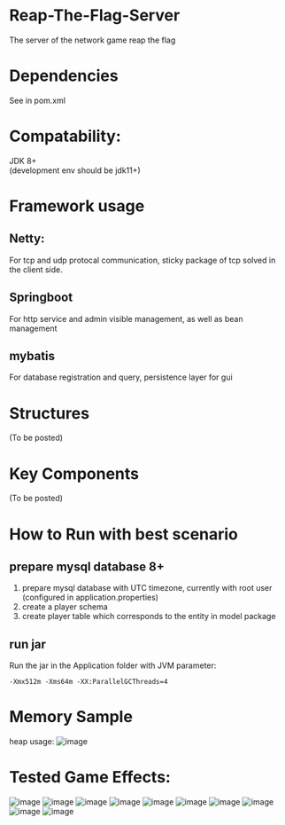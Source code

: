 # Reap-The-Flag-Server
The server of the network game reap the flag
# Dependencies
See in pom.xml
# Compatability: 
JDK 8+   
(development env should be jdk11+)
# Framework usage
## Netty: 
For tcp and udp protocal communication, sticky package of tcp solved in the client side.
## Springboot
For http service and admin visible management, as well as bean management
## mybatis
For database registration and query, persistence layer for gui

# Structures
(To be posted)
# Key Components
(To be posted)
# How to Run with best scenario
## prepare mysql database 8+ 
1. prepare mysql database with UTC timezone, currently with root user (configured in application.properties)
2. create a player schema
3. create player table which corresponds to the entity in model package
## run jar
Run the jar in the Application folder with JVM parameter: 
```
-Xmx512m -Xms64m -XX:ParallelGCThreads=4
```

# Memory Sample
heap usage: 
![image](https://github.com/atrocitytheme/Reap-The-Flag-Server/blob/master/screenshots/Img/data.JPG)
# Tested Game Effects: 

![image](https://github.com/atrocitytheme/Reap-The-Flag-Server/blob/master/screenshots/Img/e1.PNG)
![image](https://github.com/atrocitytheme/Reap-The-Flag-Server/blob/master/screenshots/Img/e2.PNG)
![image](https://github.com/atrocitytheme/Reap-The-Flag-Server/blob/master/screenshots/Img/e3.PNG)
![image](https://github.com/atrocitytheme/Reap-The-Flag-Server/blob/master/screenshots/Img/e4.PNG)
![image](https://github.com/atrocitytheme/Reap-The-Flag-Server/blob/master/screenshots/Img/e5.PNG)
![image](https://github.com/atrocitytheme/Reap-The-Flag-Server/blob/master/screenshots/Img/e6.PNG)
![image](https://github.com/atrocitytheme/Reap-The-Flag-Server/blob/master/screenshots/Img/e7.PNG)
![image](https://github.com/atrocitytheme/Reap-The-Flag-Server/blob/master/screenshots/Img/e8.PNG)
![image](https://github.com/atrocitytheme/Reap-The-Flag-Server/blob/master/screenshots/Img/e9.PNG)
![image](https://github.com/atrocitytheme/Reap-The-Flag-Server/blob/master/screenshots/Img/e10.PNG)

